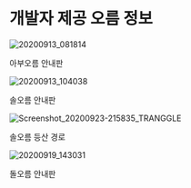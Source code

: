 # 개발자 제공 오름 정보
![20200913_081814](https://user-images.githubusercontent.com/28820470/178132664-0241ec68-8ee5-4f17-82a1-cd5827b01f17.jpg)

아부오름 안내판


![20200913_104038](https://user-images.githubusercontent.com/28820470/178132669-66907dfe-d115-42ce-b1b2-9c5bac96c0fe.jpg)

솔오름 안내판

![Screenshot_20200923-215835_TRANGGLE](https://user-images.githubusercontent.com/28820470/178132685-fd989187-3036-4acf-9dac-b3b20ba23bd0.jpg)

솔오름 등산 경로

![20200919_143031](https://user-images.githubusercontent.com/28820470/178132698-dd932b32-dd15-47e7-9e69-4a522abec85a.jpg)

돌오름 안내판

